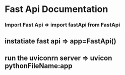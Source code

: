 # Fast Api Documentation

### Import Fast Api => import fastApi from FastApi

## instatiate fast api => app=FastApi()

## run the uviconrn server => uvicon pythonFileName:app
